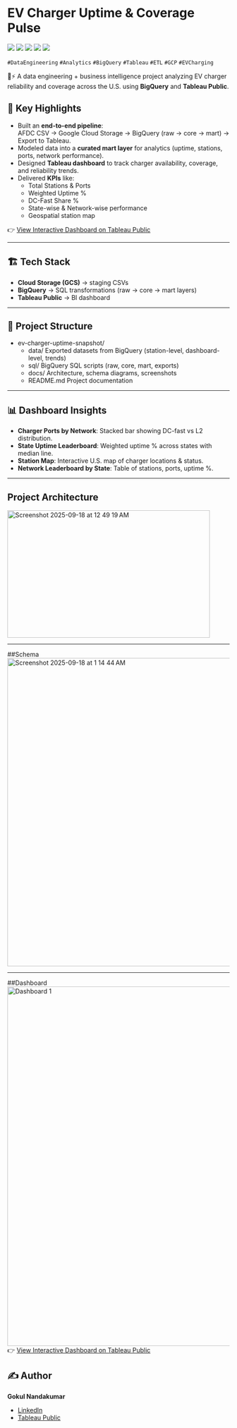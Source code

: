 # EV Charger Uptime & Coverage Pulse

<p align="left">
  <img src="https://img.shields.io/badge/GCP-Cloud-4285F4?logo=googlecloud&logoColor=white"/>
  <img src="https://img.shields.io/badge/BigQuery-SQL-669DF6?logo=googlecloud&logoColor=white"/>
  <img src="https://img.shields.io/badge/Tableau-Analytics-1F477E?logo=tableau&logoColor=white"/>
  <img src="https://img.shields.io/badge/ETL-Shell%20Scripts-333333"/>
  <img src="https://img.shields.io/badge/Data-EV%20Charging-5B5B5B"/>
</p>

`#DataEngineering` `#Analytics` `#BigQuery` `#Tableau` `#ETL` `#GCP` `#EVCharging`



🚗⚡ A data engineering + business intelligence project analyzing EV charger reliability and coverage across the U.S. using **BigQuery** and **Tableau Public**.

## 🔑 Key Highlights
- Built an **end-to-end pipeline**:  
  AFDC CSV → Google Cloud Storage → BigQuery (raw → core → mart) → Export to Tableau.
- Modeled data into a **curated mart layer** for analytics (uptime, stations, ports, network performance).
- Designed **Tableau dashboard** to track charger availability, coverage, and reliability trends.
- Delivered **KPIs** like:
  - Total Stations & Ports
  - Weighted Uptime %
  - DC-Fast Share %
  - State-wise & Network-wise performance
  - Geospatial station map

👉 [View Interactive Dashboard on Tableau Public](https://public.tableau.com/app/profile/gokul.nandakumar/viz/EVChargerUptimeCoveragePulse-U_S_SnapshotEdition/Dashboard1)

---

## 🏗️ Tech Stack
- **Cloud Storage (GCS)** → staging CSVs  
- **BigQuery** → SQL transformations (raw → core → mart layers)  
- **Tableau Public** → BI dashboard  

---

## 📂 Project Structure
- ev-charger-uptime-snapshot/
  - data/ Exported datasets from BigQuery (station-level, dashboard-level, trends)
  - sql/ BigQuery SQL scripts (raw, core, mart, exports)
  - docs/ Architecture, schema diagrams, screenshots
  - README.md Project documentation


---

## 📊 Dashboard Insights
- **Charger Ports by Network**: Stacked bar showing DC-fast vs L2 distribution.  
- **State Uptime Leaderboard**: Weighted uptime % across states with median line.  
- **Station Map**: Interactive U.S. map of charger locations & status.  
- **Network Leaderboard by State**: Table of stations, ports, uptime %.  

---

## Project Architecture
<img width="459" height="289" alt="Screenshot 2025-09-18 at 12 49 19 AM" src="https://github.com/user-attachments/assets/df7539df-66a3-45bb-afe6-2b34c4246784" />

---

##Schema
<img width="1100" height="699" alt="Screenshot 2025-09-18 at 1 14 44 AM" src="https://github.com/user-attachments/assets/806e4ca8-6dce-4155-b595-15d2b38faa79" />

---

##Dashboard
<img width="1534" height="815" alt="Dashboard 1" src="https://github.com/user-attachments/assets/f533d134-f320-4065-91dc-7fd56e104e1e" />
👉 [View Interactive Dashboard on Tableau Public](https://public.tableau.com/app/profile/gokul.nandakumar/viz/EVChargerUptimeCoveragePulse-U_S_SnapshotEdition/Dashboard1)


## ✍️ Author
**Gokul Nandakumar**  
- [LinkedIn](https://www.linkedin.com/in/gokulananthn)  
- [Tableau Public](https://public.tableau.com/app/profile/gokul.nandakumar)  




